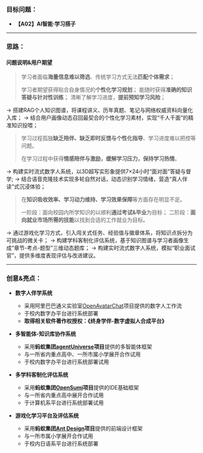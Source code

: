 ### 目标问题：

* **【A02】AI智能·学习搭子**

---

### 思路：

#### 问题说明&用户期望

> 学习者面临**海量信息难以筛选**、传统学习方式无法**匹配个体需求**；
>
> 学习者期望获得贴合自身情况的**个性化学习规划**；
> 能随时获得**准确的知识答疑与针对性训练**；
> 清晰了解学习进度，**提前预知学习风险**；

$\rightarrow$ 搭建RAG个人知识图谱，将课程讲义、历年真题、笔记与网络权威资料向量化入库；
$\rightarrow$ 结合用户画像动态召回最契合的个性化学习素材，实现“千人千面”的精准知识投喂；

> 学习过程孤独**缺乏陪伴、缺乏即时反馈与个性化指导**、学习进度难以把控等问题。
>
> 在学习过程中获得**情感陪伴与激励，缓解学习压力，保持学习热情**。

$\rightarrow$ 构建实时流式数字人系统，以3D超写实形象提供7×24小时“面对面”答疑与督学;
$\rightarrow$ 结合语音克隆技术实现多轮自然对话，动态识别学习情绪，营造“真人伴读”式沉浸体验；

> 在**知识吸收效率、学习动力维持、学习效果保障**等方面存在明显不足。
>
> 一阶段：面向校园内所学知识的以顺利**通过考试&毕业**为目标；
> 二阶段：**面向就业市场所需的技能**以找到合适的工作就业为目标。

$\rightarrow$ 通过游戏化学习方式，引入闯关式任务、经验值与徽章体系，将知识点拆分为可挑战的微关卡；
$\rightarrow$ 构建学科客制化评估系统，基于知识图谱与学习者画像生成“章节-考点-题型”三维动态题库；
$\rightarrow$ 构建实时流式数字人系统，模拟“职业面试官”，提供多维度表现评估与改进建议。

---

### 创意&亮点：

* **数字人伴学系统**
  * 采用阿里巴巴通义实验室[OpenAvatarChat](https://github.com/HumanAIGC-Engineering/OpenAvatarChat)项目提供的数字人工作流
  * 于校内数字办平台进行系统部署
  * **取得相关软件著作权授权：《终身学伴-数字虚拟人合成平台》**
  
* **多智能体-知识库协作系统**
  * 采用**蚂蚁集团[agentUniverse](https://github.com/agentuniverse-ai/agentUniverse)项目**提供的多智能体框架
  * 与一所省内重点高中、一所市属小学展开合作试用
  * 于校内数字办平台进行系统部署试用
  
* **多学科客制化评估系统**

  * 采用**蚂蚁集团[OpenSumi](https://github.com/opensumi/codeblitz)项目**提供的IDE基础框架
  * 与一所省内重点高中展开合作试用
  * 于计算机系平台进行系统部署试用
  
* **游戏化学习平台及评估系统**

  * 采用**蚂蚁集团[Ant Design](https://4x-ant-design.antgroup.com/index-cn)项目**提供的前端设计框架
  * 与一所市属小学展开合作试用
  * 于校内日语系平台进行系统部署

